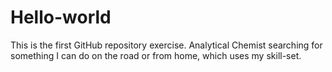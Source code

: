 # Hello-world
This is the first GitHub repository exercise.
Analytical Chemist searching for something I can do on the road or from home, which uses my skill-set.  
